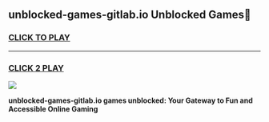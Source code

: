 
## unblocked-games-gitlab.io Unblocked Games👋
<h3>
<a href="https://news.freeplayer.one?title=unblocked-games-gitlab.io&ref=16F">CLICK TO PLAY</a></h3>
<hr>

<h3>
<a href="https://news.freeplayer.one?title=unblocked-games-gitlab.io&ref=16F">CLICK 2 PLAY</a>
  
</h3>

<a href="https://news.freeplayer.one?title=unblocked-games-gitlab.io&ref=16F/"><img src="https://clearcache.store/games.png"></a>


**unblocked-games-gitlab.io games unblocked: Your Gateway to Fun and Accessible Online Gaming**
